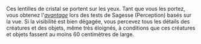 Ces lentilles de cristal se portent sur les yeux. Tant que vous les portez, vous obtenez l'[_avantage_](/utiliser-les-caracteristiques/#avantage-et-desavantage) lors des tests de Sagesse (Perception) basés sur la vue. Si la visibilité est bien dégagée, vous percevez tous les détails des créatures et des objets, même très éloignés, à conditions que ces créatures et objets fassent au moins 60 centimètres de large.
